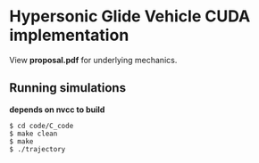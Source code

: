 # Hypersonic Glide Vehicle CUDA implementation
View **proposal.pdf** for underlying mechanics.


## Running simulations
**depends on nvcc to build**

	$ cd code/C_code
	$ make clean
	$ make
	$ ./trajectory
